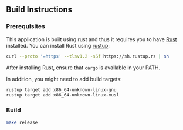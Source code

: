 ## Build Instructions


### Prerequisites

This application is built using rust and thus it requires  you to have [Rust](https://www.rust-lang.org/tools/install) installed.
You can install Rust using [rustup](https://rustup.rs/):

~~~sh
curl --proto '=https' --tlsv1.2 -sSf https://sh.rustup.rs | sh
~~~

After installing Rust, ensure that `cargo` is available in your PATH.

In addition, you might need to add build targets:

~~~sh
rustup target add x86_64-unknown-linux-gnu
rustup target add x86_64-unknown-linux-musl
~~~


### Build

~~~sh
make release
~~~
